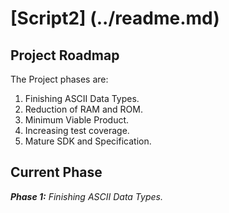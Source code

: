 # [Script2] (../readme.md)

## Project Roadmap

The Project phases are:

1. Finishing ASCII Data Types.
2. Reduction of RAM and ROM.
3. Minimum Viable Product.
4. Increasing test coverage.
5. Mature SDK and Specification.

## Current Phase

***Phase 1:*** *Finishing ASCII Data Types.*
